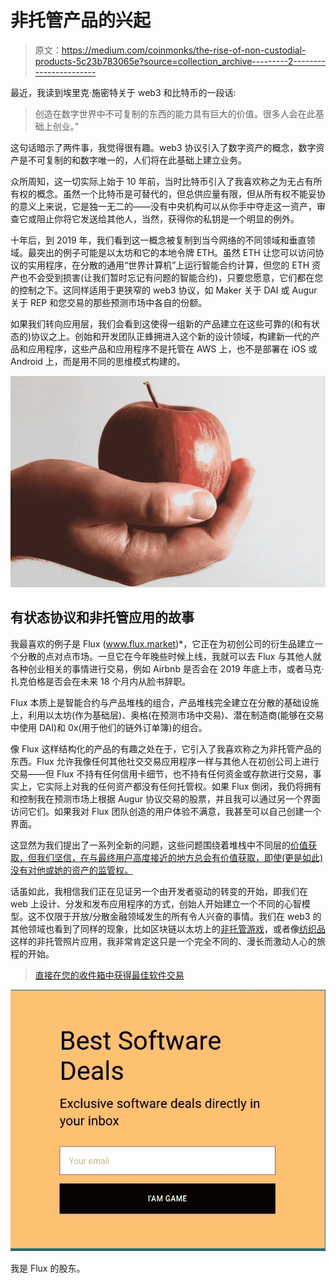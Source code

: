 # 非托管产品的兴起

> 原文：<https://medium.com/coinmonks/the-rise-of-non-custodial-products-5c23b783065e?source=collection_archive---------2----------------------->

最近，我读到埃里克·施密特关于 web3 和比特币的一段话:

> 创造在数字世界中不可复制的东西的能力具有巨大的价值。很多人会在此基础上创业。”

这句话暗示了两件事，我觉得很有趣。web3 协议引入了数字资产的概念，数字资产是不可复制的和数字唯一的，人们将在此基础上建立业务。

众所周知，这一切实际上始于 10 年前，当时比特币引入了我喜欢称之为无占有所有权的概念。虽然一个比特币是可替代的，但总供应量有限，但从所有权不能妥协的意义上来说，它是独一无二的——没有中央机构可以从你手中夺走这一资产，审查它或阻止你将它发送给其他人，当然，获得你的私钥是一个明显的例外。

十年后，到 2019 年，我们看到这一概念被复制到当今网络的不同领域和垂直领域。最突出的例子可能是以太坊和它的本地令牌 ETH。虽然 ETH 让您可以访问协议的实用程序，在分散的通用“世界计算机”上运行智能合约计算，但您的 ETH 资产也不会受到损害(让我们暂时忘记有问题的智能合约)，只要您愿意，它们都在您的控制之下。这同样适用于更狭窄的 web3 协议，如 Maker 关于 DAI 或 Augur 关于 REP 和您交易的那些预测市场中各自的份额。

如果我们转向应用层，我们会看到这使得一组新的产品建立在这些可靠的(和有状态的)协议之上。创始和开发团队正蜂拥进入这个新的设计领域，构建新一代的产品和应用程序，这些产品和应用程序不是托管在 AWS 上，也不是部署在 iOS 或 Android 上，而是用不同的思维模式构建的。

![](img/1b429a4255744e269a2a27daa05c33f5.png)

## **有状态协议和非托管应用的故事**

我最喜欢的例子是 Flux (www.flux.market)*，它正在为初创公司的衍生品建立一个分散的点对点市场。一旦它在今年晚些时候上线，我就可以去 Flux 与其他人就各种创业相关的事情进行交易，例如 Airbnb 是否会在 2019 年底上市，或者马克·扎克伯格是否会在未来 18 个月内从脸书辞职。

Flux 本质上是智能合约与产品堆栈的组合，产品堆栈完全建立在分散的基础设施上，利用以太坊(作为基础层)、奥格(在预测市场中交易)、潜在制造商(能够在交易中使用 DAI)和 0x(用于他们的链外订单簿)的组合。

像 Flux 这样结构化的产品的有趣之处在于，它引入了我喜欢称之为非托管产品的东西。Flux 允许我像任何其他社交交易应用程序一样与其他人在初创公司上进行交易——但 Flux 不持有任何信用卡细节，也不持有任何资金或存款进行交易，事实上，它实际上对我的任何资产都没有任何托管权。如果 Flux 倒闭，我仍将拥有和控制我在预测市场上根据 Augur 协议交易的股票，并且我可以通过另一个界面访问它们。如果我对 Flux 团队创造的用户体验不满意，我甚至可以自己创建一个界面。

这显然为我们提出了一系列全新的问题，这些问题围绕着堆栈中不同层的[价值获取，但我们坚信，在与最终用户高度接近的地方总会有价值获取，即使(更是如此)没有对他或她的资产的监管权。](/coinmonks/why-dapps-matter-an-attempt-to-draw-parallels-35a20882923a)

话虽如此，我相信我们正在见证另一个由开发者驱动的转变的开始，即我们在 web 上设计、分发和发布应用程序的方式，创始人开始建立一个不同的心智模型。这不仅限于开放/分散金融领域发生的所有令人兴奋的事情。我们在 web3 的其他领域也看到了同样的现象，比如区块链以太坊上的[非托管游戏](https://www.cryptokitties.co/catalogue/latest-cattributes)，或者像[纺织品](https://www.textile.photos/)这样的非托管照片应用，我非常肯定这只是一个完全不同的、漫长而激动人心的旅程的开始。

> [直接在您的收件箱中获得最佳软件交易](https://coincodecap.com/?utm_source=coinmonks)

[![](img/7c0b3dfdcbfea594cc0ae7d4f9bf6fcb.png)](https://coincodecap.com/?utm_source=coinmonks)

我是 Flux 的股东。